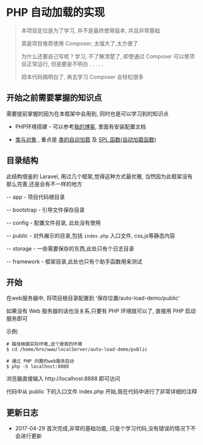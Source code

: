 
# PHP 自动加载的实现

> 本项目定位是为了学习, 并不是最终使用版本, 并且非常基础
> 
> 真是项目推荐使用 Composer, 太强大了,太方便了
> 
> 为什么还要自己写呢 ? 学习, 不了解清楚了, 即使通过 Composer 可以使项目正常运行, 但是要是不明白 . . . . .
> 
> 把本代码搞明白了, 再去学习 Composer 会轻松很多





## 开始之前需要掌握的知识点

需要提前掌握的因为在本框架中会用到, 同时也是可以学习到的知识点

- PHP环境搭建 - 可以参考[我的博客](http://broqiang.com), 里面有安装配置文档

- [类与对象](http://php.net/manual/zh/language.oop5.php) , 
    重点是 [类的自动加载](http://php.net/manual/zh/language.oop5.autoload.php) 及 
    [SPL 函数(自动加载函数)](http://php.net/manual/zh/function.spl-autoload-register.php)




## 目录结构

此结构借鉴的 Laravel, 用过几个框架,觉得这种方式最优雅, 当然因为此框架没有那么完善,还是会有不一样的地方

-- app - 项目代码根目录

-- bootstrap - 引导文件保存目录
 
-- config - 配置文件目录, 此处没有使用

-- public - 对外展示的目录,包括 `index.php` 入口文件, css,js等静态内容

-- storage - 一些需要保存的东西,此处只有个日志目录

-- framework - 框架目录,此处也只有个助手函数用来测试


## 开始

在web服务器中, 将项目根目录配置到 '保存位置/auto-load-demo/public'

如果没有 Web 服务器的话也没关系,只要有 PHP 环境就可以了, 直接用 PHP 启动服务即可

示例: 

```shell
# 路径根据实际环境,这个是我的环境
$ cd /home/bro/www/localServer/auto-load-demo/public

# 通过 PHP 内置的web服务启动
$ php -S localhost:8888
```

浏览器直接输入 http://localhost:8888 即可访问

代码中从 public 下的入口文件 index.php 开始,我在代码中进行了非常详细的注释


## 更新日志

- 2017-04-29 首次完成,非常的基础功能, 只是个学习代码,没有错误的情况下不会进行更新


